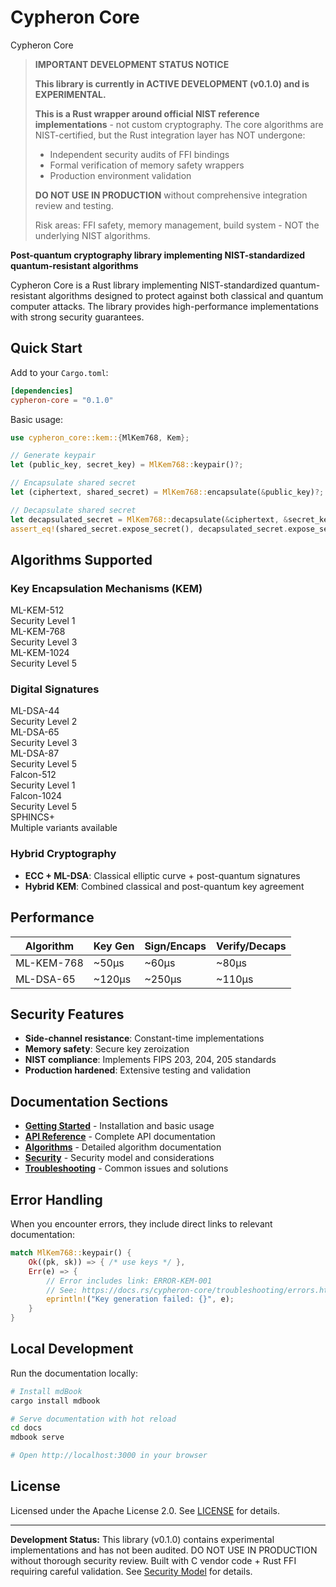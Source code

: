 # Cypheron Core

<div class="cypheron-logo">Cypheron Core</div>

> **IMPORTANT DEVELOPMENT STATUS NOTICE**
> 
> **This library is currently in ACTIVE DEVELOPMENT (v0.1.0) and is EXPERIMENTAL.**
> 
> **This is a Rust wrapper around official NIST reference implementations** - not custom cryptography.
> The core algorithms are NIST-certified, but the Rust integration layer has NOT undergone:
> - Independent security audits of FFI bindings
> - Formal verification of memory safety wrappers
> - Production environment validation
> 
> **DO NOT USE IN PRODUCTION** without comprehensive integration review and testing.
> 
> Risk areas: FFI safety, memory management, build system - NOT the underlying NIST algorithms.

**Post-quantum cryptography library implementing NIST-standardized quantum-resistant algorithms**

Cypheron Core is a Rust library implementing NIST-standardized quantum-resistant algorithms designed to protect against both classical and quantum computer attacks. The library provides high-performance implementations with strong security guarantees.

## Quick Start

Add to your `Cargo.toml`:

```toml
[dependencies]
cypheron-core = "0.1.0"
```

Basic usage:

```rust
use cypheron_core::kem::{MlKem768, Kem};

// Generate keypair
let (public_key, secret_key) = MlKem768::keypair()?;

// Encapsulate shared secret  
let (ciphertext, shared_secret) = MlKem768::encapsulate(&public_key)?;

// Decapsulate shared secret
let decapsulated_secret = MlKem768::decapsulate(&ciphertext, &secret_key)?;
assert_eq!(shared_secret.expose_secret(), decapsulated_secret.expose_secret());
```

## Algorithms Supported

### Key Encapsulation Mechanisms (KEM)

<div class="algorithm-badge">ML-KEM-512</div> <span class="security-level security-level-1">Security Level 1</span>
<div class="algorithm-badge">ML-KEM-768</div> <span class="security-level security-level-3">Security Level 3</span>  
<div class="algorithm-badge">ML-KEM-1024</div> <span class="security-level security-level-5">Security Level 5</span>

### Digital Signatures

<div class="algorithm-badge">ML-DSA-44</div> <span class="security-level security-level-2">Security Level 2</span>
<div class="algorithm-badge">ML-DSA-65</div> <span class="security-level security-level-3">Security Level 3</span>
<div class="algorithm-badge">ML-DSA-87</div> <span class="security-level security-level-5">Security Level 5</span>

<div class="algorithm-badge">Falcon-512</div> <span class="security-level security-level-1">Security Level 1</span>
<div class="algorithm-badge">Falcon-1024</div> <span class="security-level security-level-5">Security Level 5</span>

<div class="algorithm-badge">SPHINCS+</div> Multiple variants available

### Hybrid Cryptography

- **ECC + ML-DSA**: Classical elliptic curve + post-quantum signatures
- **Hybrid KEM**: Combined classical and post-quantum key agreement

## Performance

| Algorithm | Key Gen | Sign/Encaps | Verify/Decaps |
|-----------|---------|-------------|---------------|
| ML-KEM-768 | <span data-perf="Average: 0.05ms on modern CPUs">~50μs</span> | <span data-perf="Average: 0.06ms on modern CPUs">~60μs</span> | <span data-perf="Average: 0.08ms on modern CPUs">~80μs</span> |
| ML-DSA-65 | <span data-perf="Average: 0.12ms on modern CPUs">~120μs</span> | <span data-perf="Average: 0.25ms on modern CPUs">~250μs</span> | <span data-perf="Average: 0.11ms on modern CPUs">~110μs</span> |

## Security Features

- **Side-channel resistance**: Constant-time implementations
- **Memory safety**: Secure key zeroization
- **NIST compliance**: Implements FIPS 203, 204, 205 standards
- **Production hardened**: Extensive testing and validation

## Documentation Sections

- **[Getting Started](getting-started/installation.md)** - Installation and basic usage
- **[API Reference](api/types.md)** - Complete API documentation  
- **[Algorithms](algorithms/ml-kem.md)** - Detailed algorithm documentation
- **[Security](security/model.md)** - Security model and considerations
- **[Troubleshooting](troubleshooting/common.md)** - Common issues and solutions

## Error Handling

When you encounter errors, they include direct links to relevant documentation:

```rust
match MlKem768::keypair() {
    Ok((pk, sk)) => { /* use keys */ },
    Err(e) => {
        // Error includes link: ERROR-KEM-001
        // See: https://docs.rs/cypheron-core/troubleshooting/errors.html#error-kem-001
        eprintln!("Key generation failed: {}", e);
    }
}
```

## Local Development

Run the documentation locally:

```bash
# Install mdBook
cargo install mdbook

# Serve documentation with hot reload
cd docs
mdbook serve

# Open http://localhost:3000 in your browser
```

## License

Licensed under the Apache License 2.0. See [LICENSE](../LICENSE) for details.

---

<div class="warning-box">
<strong>Development Status:</strong> This library (v0.1.0) contains experimental implementations and has not been audited. DO NOT USE IN PRODUCTION without thorough security review. Built with C vendor code + Rust FFI requiring careful validation. See <a href="security/model.md">Security Model</a> for details.
</div>